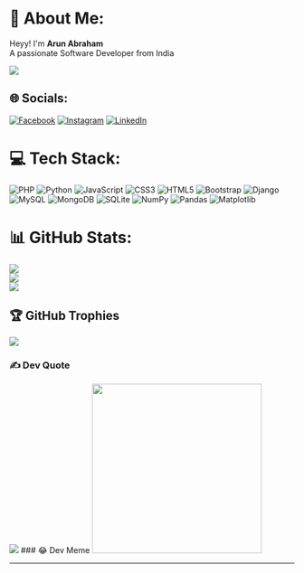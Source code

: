 # 💫 About Me:
Heyy! I'm <b>Arun Abraham</b><br>A passionate Software Developer from India

[![](https://visitcount.itsvg.in/api?id=arun1232000&icon=5&color=3)](https://visitcount.itsvg.in)

## 🌐 Socials:
[![Facebook](https://img.shields.io/badge/Facebook-%231877F2.svg?logo=Facebook&logoColor=white)](https://facebook.com/arun.abraham.5623) [![Instagram](https://img.shields.io/badge/Instagram-%23E4405F.svg?logo=Instagram&logoColor=white)](https://instagram.com/___aru___n__) [![LinkedIn](https://img.shields.io/badge/LinkedIn-%230077B5.svg?logo=linkedin&logoColor=white)](https://linkedin.com/in/https://www.linkedin.com/in/arun-abraham-62149b1b6) 

# 💻 Tech Stack:
![PHP](https://img.shields.io/badge/php-%23777BB4.svg?style=plastic&logo=php&logoColor=white) ![Python](https://img.shields.io/badge/python-3670A0?style=plastic&logo=python&logoColor=ffdd54) ![JavaScript](https://img.shields.io/badge/javascript-%23323330.svg?style=plastic&logo=javascript&logoColor=%23F7DF1E) ![CSS3](https://img.shields.io/badge/css3-%231572B6.svg?style=plastic&logo=css3&logoColor=white) ![HTML5](https://img.shields.io/badge/html5-%23E34F26.svg?style=plastic&logo=html5&logoColor=white) ![Bootstrap](https://img.shields.io/badge/bootstrap-%238511FA.svg?style=plastic&logo=bootstrap&logoColor=white) ![Django](https://img.shields.io/badge/django-%23092E20.svg?style=plastic&logo=django&logoColor=white) ![MySQL](https://img.shields.io/badge/mysql-%2300000f.svg?style=plastic&logo=mysql&logoColor=white) ![MongoDB](https://img.shields.io/badge/MongoDB-%234ea94b.svg?style=plastic&logo=mongodb&logoColor=white) ![SQLite](https://img.shields.io/badge/sqlite-%2307405e.svg?style=plastic&logo=sqlite&logoColor=white) ![NumPy](https://img.shields.io/badge/numpy-%23013243.svg?style=plastic&logo=numpy&logoColor=white) ![Pandas](https://img.shields.io/badge/pandas-%23150458.svg?style=plastic&logo=pandas&logoColor=white) ![Matplotlib](https://img.shields.io/badge/Matplotlib-%23ffffff.svg?style=plastic&logo=Matplotlib&logoColor=black)
# 📊 GitHub Stats:
![](https://github-readme-stats.vercel.app/api?username=arun1232000&theme=merko&hide_border=false&include_all_commits=true&count_private=true)<br/>
![](https://github-readme-streak-stats.herokuapp.com/?user=arun1232000&theme=merko&hide_border=false)<br/>
![](https://github-readme-stats.vercel.app/api/top-langs/?username=arun1232000&theme=merko&hide_border=false&include_all_commits=true&count_private=true&layout=compact)

## 🏆 GitHub Trophies
![](https://github-profile-trophy.vercel.app/?username=arun1232000&theme=gruvbox&no-frame=false&no-bg=false&margin-w=4)

### ✍️  Dev Quote
![](https://quotes-github-readme.vercel.app/api?type=vetical&theme=merko)  ### 😂  Dev Meme
<img src='https://randommeme-five.vercel.app/' style="height: 300px;"/>



---


<!-- Proudly created with GPRM ( https://gprm.itsvg.in ) -->
